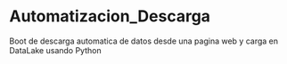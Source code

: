 # Automatizacion_Descarga
Boot de descarga automatica de datos desde una pagina web y carga en DataLake usando Python
